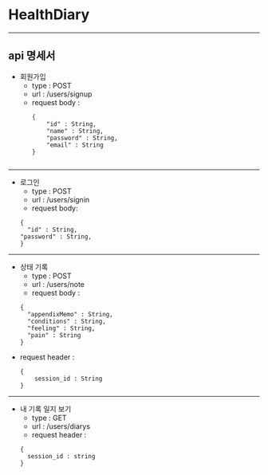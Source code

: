 # HealthDiary

---
## api 명세서

- 회원가입
  - type : POST   
  - url : /users/signup
  - request body :
    ````
    {
        "id" : String,
        "name" : String,
        "password" : String,
        "email" : String
    }
   
---
- 로그인 
  - type : POST
  - url : /users/signin
  - request body:
  ````
  {
    "id" : String,
  "password" : String,
  }
  ````
---
- 상태 기록
  - type : POST
  - url : /users/note
  - request body :
  ````
  {
    "appendixMemo" : String,
    "conditions" : String,
    "feeling" : String,
    "pain" : String
  }
  
  ````
- request header :
    ````
    {
        session_id : String
    }
    
    ````

---
- 내 기록 일지 보기
  - type : GET
  - url : /users/diarys
  - request header :
  ````
  {
    session_id : string
  }
  
  ````
